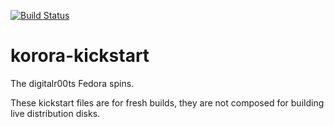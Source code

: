 [![Build Status](https://travis-ci.org/digitalr00ts/kickstart.svg?branch=f26)](https://travis-ci.org/digitalr00ts/kickstart)

# korora-kickstart
The digitalr00ts Fedora spins.

These kickstart files are for fresh builds,
they are not composed for building live distribution disks.
